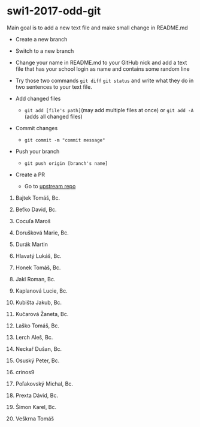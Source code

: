 # swi1-2017-odd-git

Main goal is to add a new text file and make small change in README.md

* Create a new branch 

* Switch to a new branch

* Change your name in README.md to your GitHub nick and add a text file that has your school login as name and contains some random line

* Try those two commands `git diff` `git status` and write what they do in two sentences to your text file. 

* Add changed files 

  * `git add [file's path]`(may add multiple files at once) or `git add -A` (adds all changed files)

* Commit changes

  * `git commit -m "commit message"`

* Push your branch

  * `git push origin [branch's name]`

* Create a PR

  * Go to [upstream repo](https://github.com/RoadToSoftwareFactory/swi1-2017-odd-git) 



1.	Bajtek Tomáš, Bc.


2.	Beťko David, Bc.


3.	Cocuľa Maroš


4.	Dorušková Marie, Bc.


5.	Durák Martin


6.	Hlavatý Lukáš, Bc.


7.	Honek Tomáš, Bc.


8.	Jakl Roman, Bc.


9.	Kaplanová Lucie, Bc.


10.	Kubišta Jakub, Bc.


11.	Kučarová Žaneta, Bc.


12.	Laško Tomáš, Bc.


13.	Lerch Aleš, Bc.


14.	Neckař Dušan, Bc.


15.	Osuský Peter, Bc.


16.	crinos9


17.	Poľakovský Michal, Bc.


18.	Prexta Dávid, Bc.


19.	Šimon Karel, Bc.


20.	Veškrna Tomáš
